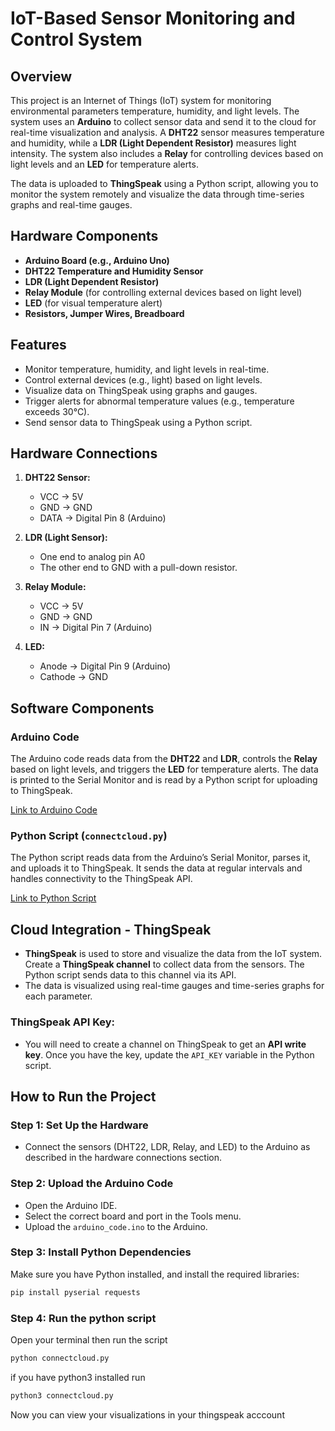 # IoT-Based Sensor Monitoring and Control System

## Overview
This project is an Internet of Things (IoT) system for monitoring environmental parameters temperature, humidity, and light levels. The system uses an **Arduino** to collect sensor data and send it to the cloud for real-time visualization and analysis. A **DHT22** sensor measures temperature and humidity, while a **LDR (Light Dependent Resistor)** measures light intensity. The system also includes a **Relay** for controlling devices based on light levels and an **LED** for temperature alerts.

The data is uploaded to **ThingSpeak** using a Python script, allowing you to monitor the system remotely and visualize the data through time-series graphs and real-time gauges.


## Hardware Components
- **Arduino Board (e.g., Arduino Uno)**
- **DHT22 Temperature and Humidity Sensor**
- **LDR (Light Dependent Resistor)**
- **Relay Module** (for controlling external devices based on light level)
- **LED** (for visual temperature alert)
- **Resistors, Jumper Wires, Breadboard**


## Features
- Monitor temperature, humidity, and light levels in real-time.
- Control external devices (e.g., light) based on light levels.
- Visualize data on ThingSpeak using graphs and gauges.
- Trigger alerts for abnormal temperature values (e.g., temperature exceeds 30°C).
- Send sensor data to ThingSpeak using a Python script.


## Hardware Connections
1. **DHT22 Sensor:**
   - VCC → 5V
   - GND → GND
   - DATA → Digital Pin 8 (Arduino)

2. **LDR (Light Sensor):**
   - One end to analog pin A0
   - The other end to GND with a pull-down resistor.

3. **Relay Module:**
   - VCC → 5V
   - GND → GND
   - IN → Digital Pin 7 (Arduino)

4. **LED:**
   - Anode → Digital Pin 9 (Arduino)
   - Cathode → GND


## Software Components
### Arduino Code
The Arduino code reads data from the **DHT22** and **LDR**, controls the **Relay** based on light levels, and triggers the **LED** for temperature alerts. The data is printed to the Serial Monitor and is read by a Python script for uploading to ThingSpeak.

[Link to Arduino Code](Arduino/arduino_code.ino)

### Python Script (`connectcloud.py`)
The Python script reads data from the Arduino’s Serial Monitor, parses it, and uploads it to ThingSpeak. It sends the data at regular intervals and handles connectivity to the ThingSpeak API.

[Link to Python Script](Python/connectcloud.py)


## Cloud Integration - ThingSpeak
- **ThingSpeak** is used to store and visualize the data from the IoT system. Create a **ThingSpeak channel** to collect data from the sensors. The Python script sends data to this channel via its API.
- The data is visualized using real-time gauges and time-series graphs for each parameter.

### ThingSpeak API Key:
- You will need to create a channel on ThingSpeak to get an **API write key**. Once you have the key, update the `API_KEY` variable in the Python script.

## How to Run the Project

### Step 1: Set Up the Hardware
- Connect the sensors (DHT22, LDR, Relay, and LED) to the Arduino as described in the hardware connections section.
  
### Step 2: Upload the Arduino Code
- Open the Arduino IDE.
- Select the correct board and port in the Tools menu.
- Upload the `arduino_code.ino` to the Arduino.

### Step 3: Install Python Dependencies
Make sure you have Python installed, and install the required libraries:
```bash
pip install pyserial requests
```
### Step 4: Run the python script
Open your terminal then run the script
```bash
python connectcloud.py
```
if you have python3 installed
run
```bash
python3 connectcloud.py
```
Now you can view your visualizations in your thingspeak acccount